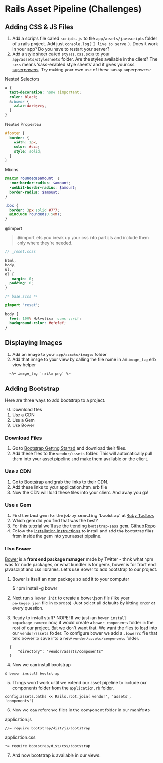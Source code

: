 # Rails Asset Pipeline (Challenges)

## Adding CSS & JS Files

1. Add a scripts file called `scripts.js` to the `app/assets/javascripts` folder of a rails project. Add just ```console.log('I live to serve')```. Does it work in your app? Do you have to restart your server?
1. Add a style sheet called `styles.css.scss` to your `app/assets/stylesheets` folder. Are the styles available in the client? The `scss` means 'sass-enabled style sheets' and it gives your css [superpowers](http://sass-lang.com/). Try making your own use of these sassy superpowers:

Nested Selectors
```scss
a {
  text-decoration: none !important;
  color: black;
  &:hover {
    color:darkgrey;
  }
}
```

Nested Properties
```scss
#footer {
  border: {
    width: 1px;
    color: #ccc;
    style: solid;
  }
}
```

Mixins
```scss
@mixin rounded($amount) {
  -moz-border-radius: $amount;
  -webkit-border-radius: $amount;
  border-radius: $amount;
}

.box {
  border: 3px solid #777;
  @include rounded(0.5em);
}
```

@import
> @import lets you break up your css into partials and include them only where they're needed.

```scss
// _reset.scss

html,
body,
ul,
ol {
   margin: 0;
  padding: 0;
}
```

```scss
/* base.scss */

@import 'reset';

body {
  font: 100% Helvetica, sans-serif;
  background-color: #efefef;
}
```

## Displaying Images

1. Add an image to your `app/assets/images` folder
2. Add that image to your view by calling the file name in an `image_tag` erb view helper.

```
  <%= image_tag 'rails.png' %>
```

## Adding Bootstrap

Here are three ways to add bootstrap to a project.

0. Download files
1. Use a CDN
2. Use a Gem
3. Use Bower

### Download Files

1. Go to [Bootstrap Getting Started](http://getbootstrap.com/getting-started/) and download their files.
2. Add these files to the `vendor/assets` folder. This will automatically pull them into your asset pipeline and make them available on the client.

### Use a CDN

1. Go to [Bootstrap](http://getbootstrap.com/) and grab the links to their CDN.
    <link rel="stylesheet" href="https://maxcdn.bootstrapcdn.com/bootstrap/3.3.5/css/bootstrap.min.css">
    <script src="https://maxcdn.bootstrapcdn.com/bootstrap/3.3.5/js/bootstrap.min.js"></script>
2. Add these links to your application.html.erb file
3. Now the CDN will load these files into your client. And away you go!

### Use a Gem

1. Find the best gem for the job by searching 'bootstrap' at [Ruby Toolbox](https://www.ruby-toolbox.com/)
2. Which gem did you find that was the best?
3. For this tutorial we'll use the trending `bootstrap-sass` gem. [Github Repo](https://github.com/twbs/bootstrap-sass)
4. Follow the [Installation Instructions](https://github.com/twbs/bootstrap-sass#installation) to install and add the bootstrap files from inside the gem into your asset pipeline.

### Use Bower

[Bower](http://bower.io/) is a **front end package manager** made by Twitter - think what npm was for node packages, or what bundler is for gems, bower is for front end javascript and css libraries. Let's use Bower to add bootstrap to our project.

1. Bower is itself an npm package so add it to your computer

    $ npm install -g bower

2. Next run `$ bower init` to create a bower.json file (like your `packages.json` file in express). Just select all defaults by hitting enter at every question.
3. Ready to install stuff? NOPE! If we just ran `bower install <<package_name>>` now, it would create a `bower_components` folder in the root of our project. But we don't want that. We want the files to load into our `vendor/assets` folder. To configure bower we add a `.bowerrc` file that tells bower to save into a new `vendor/assets/components` folder.
  ```
    {
        "directory": "vendor/assets/components"
    }
  ```
4. Now we can install bootstrap

  ```
  $ bower install bootstrap
  ```

5. Things won't work until we extend our asset pipeline to include our components folder from the `application.rb` folder.

  ```
  config.assets.paths << Rails.root.join('vendor', 'assets', 'components')
  ```

6. Now we can reference files in the component folder in our manifests

  application.js
  ```
  //= require bootstrap/dist/js/bootstrap
  ```

  application.css
  ```
  *= require bootstrap/dist/css/bootstrap
  ```
7. And now bootstrap is available in our views.
